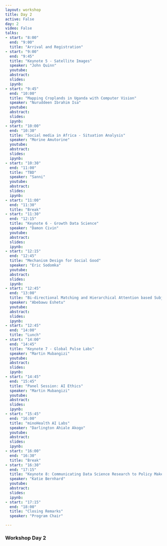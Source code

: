 ```yaml
---
layout: workshop
title: Day 2
active: False
day: 2
video: False
talks:
- start: "8:00"
  end: "9:00"
  title: "Arrival and Registration"
- start: "9:00"
  end: "9:45"
  title: "Keynote 5 - Satellite Images"
  speaker: "John Quinn"
  youtube:
  abstract:
  slides:
  ipynb:
- start: "9:45"
  end: "10:00"
  title: "Mapping Croplands in Uganda with Computer Vision"
  speaker: "Nuruddeen Ibrahim Isa"
  youtube:
  abstract:
  slides:
  ipynb:
- start: "10:00"
  end: "10:30"
  title: "Social media in Africa - Situation Analysis"
  speaker: "Morine Amutorine"
  youtube:
  abstract:
  slides:
  ipynb:
- start: "10:30"
  end: "11:00"
  title: "TBD"
  speaker: "Sanni"
  youtube:
  abstract:
  slides:
  ipynb:
- start: "11:00"
  end: "11:30"
  title: "Break"
- start: "11:30"
  end: "12:15"
  title: "Keynote 6 - Growth Data Science"
  speaker: "Damon Civin"
  youtube:
  abstract:
  slides:
  ipynb:
- start: "12:15"
  end: "12:45"
  title: "Mechanism Design for Social Good"
  speaker: "Eric Sodomka"
  youtube:
  abstract:
  slides:
  ipynb:
- start: "12:45"
  end: "13:00"
  title: "Bi-directional Matching and Hierarchical Attention based Subjective Question Marking using Deep Learning"
  speaker: "Abebawu Eshetu"
  youtube:
  abstract:
  slides:
  ipynb:
- start: "12:45"
  end: "14:00"
  title: "Lunch"
- start: "14:00"
  end: "14:45"
  title: "Keynote 7 - Global Pulse Labs"
  speaker: "Martin Mubangizi"
  youtube:
  abstract:
  slides:
  ipynb:
- start: "14:45"
  end: "15:45"
  title: "Panel Session: AI Ethics"
  speaker: "Martin Mubangizi"
  youtube:
  abstract:
  slides:
  ipynb:
- start: "15:45"
  end: "16:00"
  title: "minoHealth AI Labs"
  speaker: "Darlington Ahiale Akogo"
  youtube:
  abstract:
  slides:
  ipynb:
- start: "16:00"
  end: "16:30"
  title: "Break"
- start: "16:30"
  end: "17:15"
  title: "Keynote 8: Communicating Data Science Research to Policy Makers"
  speaker: "Katie Bernhard"
  youtube:
  abstract:
  slides:
  ipynb:
- start: "17:15"
  end: "18:00"
  title: "Closing Remarks"
  speaker: "Program Chair"

---
```


<h3> <b>Workshop Day 2</b></h3>

